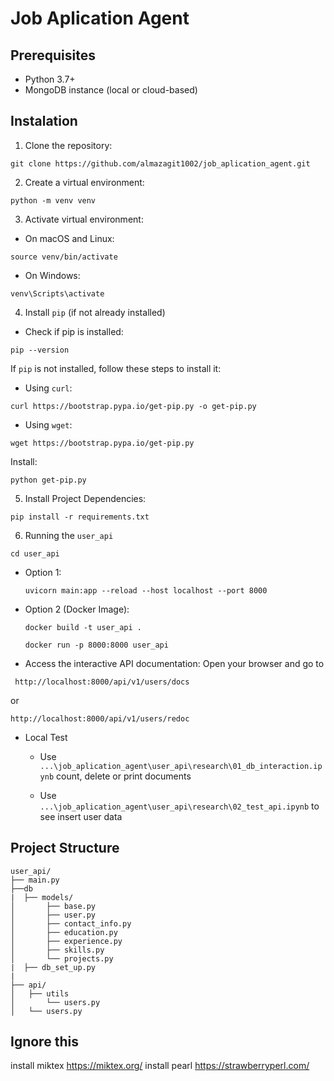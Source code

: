 # Job Aplication Agent

## Prerequisites
* Python 3.7+
* MongoDB instance (local or cloud-based)

## Instalation
1. Clone the repository:
```
git clone https://github.com/almazagit1002/job_aplication_agent.git
```

2. Create a virtual environment:
```
python -m venv venv
```

3. Activate virtual environment:
* On macOS and Linux:
```
source venv/bin/activate  
```
* On Windows:
 ```
venv\Scripts\activate
```

4. Install `pip` (if not already installed)
 * Check if pip is installed:
  ```
  pip --version
  ```
If `pip` is not installed, follow these steps to install it:
* Using `curl`:
```
curl https://bootstrap.pypa.io/get-pip.py -o get-pip.py
```
* Using `wget`:
```
wget https://bootstrap.pypa.io/get-pip.py
```

Install:
```
python get-pip.py
```

5. Install Project Dependencies:
```
pip install -r requirements.txt

```

6. Running the `user_api`

```
cd user_api
```

* Option 1:
    ```
    uvicorn main:app --reload --host localhost --port 8000
    ```
* Option 2 (Docker Image):

    ```
    docker build -t user_api .  
    ```

    ```
    docker run -p 8000:8000 user_api  
    ```

* Access the interactive API documentation:
Open your browser and go to
```
 http://localhost:8000/api/v1/users/docs 
```
or
```
http://localhost:8000/api/v1/users/redoc
```

* Local Test
    * Use `...\job_aplication_agent\user_api\research\01_db_interaction.ipynb` count, delete or print documents

    * Use `...\job_aplication_agent\user_api\research\02_test_api.ipynb` to see insert user data




## Project Structure

```
user_api/
├── main.py
├──db
|  ├── models/
│       ├── base.py
│       ├── user.py
│       ├── contact_info.py
│       ├── education.py
│       ├── experience.py
│       ├── skills.py
│       └── projects.py
|  ├── db_set_up.py
|
├── api/
│   ├── utils
│       └── users.py
│   └── users.py

```


## Ignore this 

install miktex https://miktex.org/
install pearl https://strawberryperl.com/